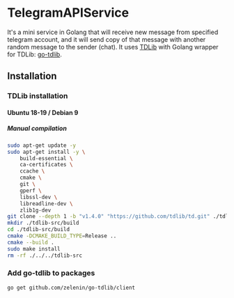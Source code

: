 # TelegramAPIService

It's a mini service in Golang that will receive new message from specified telegram account, and it will send copy of that message with another random message to the sender (chat).
It uses [TDLib](https://core.telegram.org/tdlib/) with Golang wrapper for TDLib: [go-tdlib](https://github.com/zelenin/go-tdlib).

## Installation

### TDLib installation

#### Ubuntu 18-19 / Debian 9

##### Manual compilation

```bash
sudo apt-get update -y
sudo apt-get install -y \
    build-essential \
    ca-certificates \
    ccache \
    cmake \
    git \
    gperf \
    libssl-dev \
    libreadline-dev \
    zlib1g-dev
git clone --depth 1 -b "v1.4.0" "https://github.com/tdlib/td.git" ./tdlib-src
mkdir ./tdlib-src/build
cd ./tdlib-src/build
cmake -DCMAKE_BUILD_TYPE=Release ..
cmake --build .
sudo make install
rm -rf ./../../tdlib-src
```

### Add go-tdlib to packages

```bash
go get github.com/zelenin/go-tdlib/client
```
